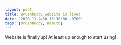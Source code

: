 ```yaml
---
layout: post
title: Brushbuddy website is live!
date: "2020-11-2=30 13:30:00 -0700"
tags: [brushbuddy, health]
---
```


Website is finally up! At least up enough to start using!


